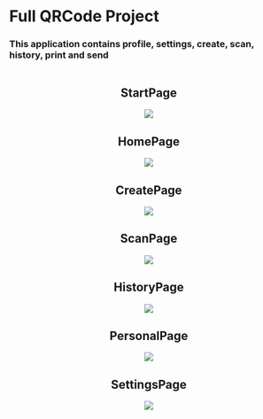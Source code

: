 # Full QRCode Project
### This application contains profile, settings, create, scan, history, print and send

<!DOCTYPE html>
<html lang="en">
<head>
<meta charset="UTF-8">
<meta name="viewport" content="width=device-width, initial-scale=1.0">
</head>
<body>
    <div style="display: flex; flex-direction: column; align-items: center;">
        <h2>StartPage</h2> 
        <img src="./lib/assets/img/start.png" style="margin: 0 auto;">
        <h2>HomePage</h2>
        <img src="./lib/assets/img/home.png" style="margin: 0 auto;">
        <h2>CreatePage</h2>
        <img src="./lib/assets/img/create.png" style="margin: 0 auto;">
        <h2>ScanPage</h2>
        <img src="./lib/assets/img/scan.png" style="margin: 0 auto;">
        <h2>HistoryPage</h2>
        <img src="./lib/assets/img/history.png" style="margin: 0 auto;">
        <h2>PersonalPage</h2>
        <img src="./lib/assets/img/personal.png" style="margin: 0 auto;">
        <h2>SettingsPage</h2>
        <img src="./lib/assets/img/settings.png" style="margin: 0 auto;">
    </div>
</body>
</html>
